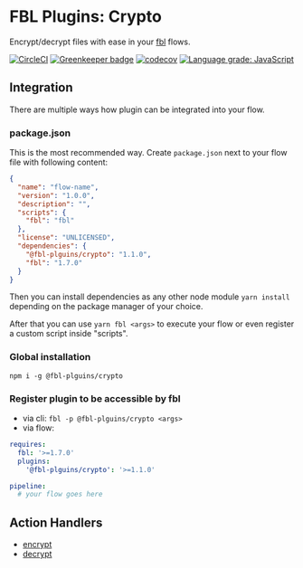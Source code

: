 # FBL Plugins: Crypto

Encrypt/decrypt files with ease in your [fbl](https://fbl.fireblink.com) flows.

[![CircleCI](https://circleci.com/gh/FireBlinkLTD/fbl-plugins-crypto.svg?style=svg)](https://circleci.com/gh/FireBlinkLTD/fbl-plugins-crypto) [![Greenkeeper badge](https://badges.greenkeeper.io/FireBlinkLTD/fbl-plugins-crypto.svg)](https://greenkeeper.io/)
[![codecov](https://codecov.io/gh/FireBlinkLTD/fbl-plugins-crypto/branch/master/graph/badge.svg)](https://codecov.io/gh/FireBlinkLTD/fbl-plugins-crypto)
[![Language grade: JavaScript](https://img.shields.io/lgtm/grade/javascript/g/FireBlinkLTD/fbl-plugins-crypto.svg?logo=lgtm&logoWidth=18)](https://lgtm.com/projects/g/FireBlinkLTD/fbl-plugins-crypto/context:javascript)

## Integration

There are multiple ways how plugin can be integrated into your flow.

### package.json

This is the most recommended way. Create `package.json` next to your flow file with following content:

```json
{
  "name": "flow-name",
  "version": "1.0.0",
  "description": "",
  "scripts": {
    "fbl": "fbl"
  },
  "license": "UNLICENSED",
  "dependencies": {
    "@fbl-plguins/crypto": "1.1.0",
    "fbl": "1.7.0"
  }
}
```

Then you can install dependencies as any other node module `yarn install` depending on the package manager of your choice.

After that you can use `yarn fbl <args>` to execute your flow or even register a custom script inside "scripts".

### Global installation

`npm i -g @fbl-plguins/crypto`

### Register plugin to be accessible by fbl

- via cli: `fbl -p @fbl-plguins/crypto <args>`
- via flow:

```yaml
requires:
  fbl: '>=1.7.0'
  plugins:
    '@fbl-plguins/crypto': '>=1.1.0'

pipeline:
  # your flow goes here
```

## Action Handlers

- [encrypt](docs/encrypt.md)
- [decrypt](docs/decrypt.md)
